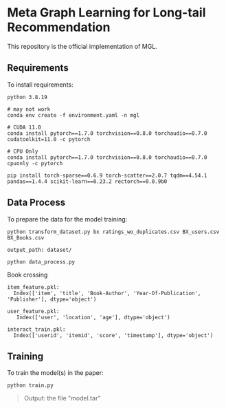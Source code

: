# Meta Graph Learning for Long-tail Recommendation

This repository is the official implementation of MGL.

## Requirements

To install requirements:

```setup
python 3.8.19

# may not work
conda env create -f environment.yaml -n mgl

# CUDA 11.0
conda install pytorch==1.7.0 torchvision==0.8.0 torchaudio==0.7.0 cudatoolkit=11.0 -c pytorch

# CPU Only
conda install pytorch==1.7.0 torchvision==0.8.0 torchaudio==0.7.0 cpuonly -c pytorch

pip install torch-sparse==0.6.9 torch-scatter==2.0.7 tqdm==4.54.1 pandas==1.4.4 scikit-learn==0.23.2 rectorch==0.0.9b0
```

## Data Process

To prepare the data for the model training:

```setup
python transform_dataset.py bx ratings_wo_duplicates.csv BX_users.csv BX_Books.csv

output_path: dataset/
```

```setup
python data_process.py
```

Book crossing
```
item_feature.pkl:
  Index(['item', 'title', 'Book-Author', 'Year-Of-Publication', 'Publisher'], dtype='object')

user_feature.pkl:
   Index(['user', 'location', 'age'], dtype='object')

interact_train.pkl:
  Index(['userid', 'itemid', 'score', 'timestamp'], dtype='object')
```

## Training

To train the model(s) in the paper:

```setup
python train.py
```
> Output: the file "model.tar"


